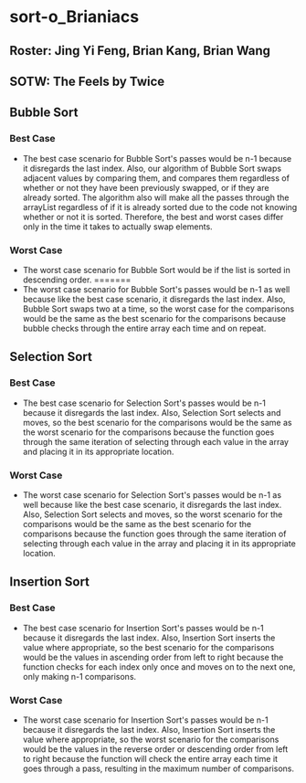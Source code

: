 # sort-o_Brianiacs
## Roster: Jing Yi Feng, Brian Kang, Brian Wang
## SOTW: The Feels by Twice

## Bubble Sort
### Best Case
* The best case scenario for Bubble Sort's passes would be n-1 because it disregards the last index. Also, our algorithm of Bubble Sort swaps adjacent values by comparing them, and compares them regardless of whether or not they have been previously swapped, or if they are already sorted. The algorithm also will make all the passes through the arrayList regardless of if it is already sorted due to the code not knowing whether or not it is sorted. Therefore, the best and worst cases differ only in the time it takes to actually swap elements.
### Worst Case
* The worst case scenario for Bubble Sort would be if the list is sorted in descending order.
=======
* The worst case scenario for Bubble Sort's passes would be n-1 as well because like the best case scenario, it disregards the last index. Also, Bubble Sort swaps two at a time, so the worst case for the comparisons would be the same as the best scenario for the comparisons because bubble checks through the entire array each time and on repeat.    

## Selection Sort
### Best Case
* The best case scenario for Selection Sort's passes would be n-1 because it disregards the last index. Also, Selection Sort selects and moves, so the best scenario for the comparisons would be the same as the worst scenario for the comparisons because the function goes through the same iteration of selecting through each value in the array and placing it in its appropriate location.
### Worst Case
* The worst case scenario for Selection Sort's passes would be n-1 as well because like the best case scenario, it disregards the last index. Also, Selection Sort selects and moves, so the worst scenario for the comparisons would be the same as the best scenario for the comparisons because the function goes through the same iteration of selecting through each value in the array and placing it in its appropriate location. 

## Insertion Sort
### Best Case
* The best case scenario for Insertion Sort's passes would be n-1 because it disregards the last index. Also, Insertion Sort inserts the value where appropriate, so the best scenario for the comparisons would be the values in ascending order from left to right because the function checks for each index only once and moves on to the next one, only making n-1 comparisons.  
### Worst Case
* The worst case scenario for Insertion Sort's passes would be n-1 because it disregards the last index. Also, Insertion Sort inserts the value where appropriate, so the worst scenario for the comparisons would be the values in the reverse order or descending order from left to right because the function will check the entire array each time it goes through a pass, resulting in the maximum number of comparisons.  


